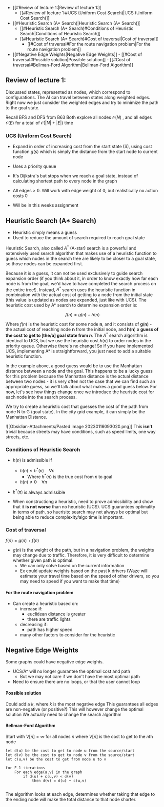 - [[#Review of lecture 1:|Review of lecture 1:]]
	- [[#Review of lecture 1:#UCS (Uniform Cost Search)|UCS (Uniform Cost Search)]]
- [[#Heuristic Search (A* Search)|Heuristic Search (A* Search)]]
	- [[#Heuristic Search (A* Search)#Conditions of Heuristic Search|Conditions of Heuristic Search]]
	- [[#Heuristic Search (A* Search)#Cost of traversal|Cost of traversal]]
		- [[#Cost of traversal#For the route navigation problem|For the route navigation problem]]
- [[#Negative Edge Weights|Negative Edge Weights]]
		- [[#Cost of traversal#Possible solution|Possible solution]]
		- [[#Cost of traversal#Bellman-Ford Algorithm|Bellman-Ford Algorithm]]

## Review of lecture 1:
Discussed states, represented as nodes, which correspond to configurations. The AI can travel between states along weighted edges.
	Right now we just consider the weighted edges and try to minimize the path to the goal state.

Recall BFS and DFS from B63
	Both explore all nodes $\mathcal{O}(N)$ , and all edges $\mathcal{O}(E)$ for a total of $\mathcal{O}(|N|+|E|)$ time

### UCS (Uniform Cost Search)
- Expand in order of increasing cost from the start state (S), using cost function $g(s)$ which is simply the distance from the start node to current node 
- Uses a priority queue
- It's Dijkstra's but stops when we reach a goal state, instead of calculating shortest path to every node in the graph
- All edges > 0. Will work with edge weight of 0, but realistically no action costs 0

- Will be in this weeks assignment

## Heuristic Search (A* Search)
- Heuristic simply means a guess
- Used to reduce the amount of search required to reach goal state

Heuristic Search, also called $A^*$ (A-star) search is a powerful and extensively used search algorithm that makes use of a heuristic function to guess which nodes in the search tree are likely to be closer to a goal state, so those nodes can be expanded first.

Because it is a guess, it can not be used exclusively to guide search expansion order (if you think about it, in order to know exactly how far each node is from the goal, we'd have to have completed the search process on the entire tree!). Instead, $A^*$ search uses the heuristic function in combination with the actual cost of getting to a node from the initial state (this value is updated as nodes are expanded, just like with UCS).
The heuristic cost used by A* search to determine expansion order is:

$$
f(n)=g(n)+h(n)
$$

Where $f(n)$ is the heuristic cost for some node $\mathbf{n}$, and it consists of $\mathbf{g}(\mathbf{n})$ - the actual cost of reaching node $\mathbf{n}$ from the initial node, and $\mathbf{h}(\mathbf{n})$ a **guess of the cost to get to [the/a] goal state from $n$**.
The $A^*$ search algorithm is identical to UCS, but we use the heuristic cost $h(n)$ to order nodes in the priority queue. Otherwise there's no change! So if you have implemented UCS, implementing A* is straightforward, you just need to add a suitable heuristic function.

In the example above, a good guess would be to use the Manhattan distance between a node and the goal. This happens to be a lucky guess for this problem because the Manhattan distance is the actual distance between two nodes - it is very often not the case that we can find such an appropriate guess, so we'll talk about what makes a good guess below. For now, let's see how things change once we introduce the heuristic cost for each node into the search process.


We try to create a heuristic cost that guesses the cost of the path from node N to G (goal state). In the city grid example, it can simply be the Manhattan Distance.

![[Obsidian-Attachments/Pasted image 20230116093020.png]]
This **isn't** trivial because streets may have conditions, such as speed limits, one way streets, etc. 

### Conditions of Heuristic Search
- $h(n)$ is admissible if
	- $h(n) \le h^*(n) \quad \forall n$
		- Where $h^*(n)$ is the true cost from $n$ to goal
	- $h(n) \ne 0 \quad \forall n$ 

- $h^*(n)$ is always admissible

- When constructiong a heuristic, need to prove admissibility and show that it **is not worse** than no heuristic (UCS). UCS guarantees optimality in terms of path, so huerisitc search may not always be optimal but being able to reduce complexity/algo time is important.

### Cost of traversal
$f(n) = g(n) + f(n)$
- $g(n)$ is the weight of the path, but in a navigation problem, the weights may change due to traffic. Therefore, it is very difficult to determine whether given path is optimal.
	- We can only solve based on the current information
	- Ex could update weights based on the past k drivers (Waze will estimate your travel time based on the speed of other drivers, so you may need to speed if you want to make that time)

#### For the route navigation problem
- Can create a heuristic based on:
	- increase if: 
		- euclidean distance is greater
		- there are traffic lights
	- decreasing if: 
		- path has higher speed
	- many other factors to consider for the heuristic

## Negative Edge Weights

Some graphs could have negative edge weights. 
- UCS/A* will no longer guarantee the optimal cost and path
	- But we may not care if we don't have the most optimal path
- Need to ensure there are no loops, or that the user cannot loop

#### Possible solution
Could add a $k$, where $k$ is the most negative edge
	This guarantees all edges are non-negative (or positive?)
	This will however change the optimal solution
We actually need to change the search algorithm

#### Bellman-Ford Algorithm
Start with $V[n] = \infty$ for all nodes $n$ where $V[n]$ is the cost to get to the $n$th node
```
let d(u) be the cost to get to node u from the source/start
let d(v) be the cost to get to node v from the source/start
let c(u,v) be the cost to get from node u to v

for E-1 iterations
	For each edge(u,v) in the graph
		if d(u) + c(u,v) < d(v)
			then d(v) = d(u) + c(u,v)
			
```
The algorithm looks at each edge, determines whether taking that edge to the ending node will make the total distance to that node shorter.
